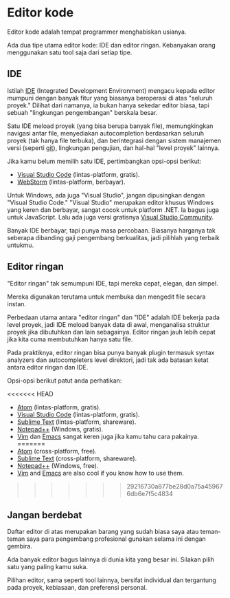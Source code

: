 # Editor kode

Editor kode adalah tempat programmer menghabiskan usianya.

Ada dua tipe utama editor kode: IDE dan editor ringan. Kebanyakan orang menggunakan satu tool saja dari setiap tipe.

## IDE

Istilah [IDE](https://en.wikipedia.org/wiki/Integrated_development_environment) (Integrated Development Environment) mengacu kepada editor mumpuni dengan banyak fitur yang biasanya beroperasi di atas "seluruh proyek." Dilihat dari namanya, ia bukan hanya sekedar editor biasa, tapi sebuah "lingkungan pengembangan" berskala besar.

Satu IDE meload proyek (yang bisa berupa banyak file), memungkingkan navigasi antar file, menyediakan autocompletion berdasarkan seluruh proyek (tak hanya file terbuka), dan berintegrasi dengan sistem manajemen versi (seperti [git](https://git-scm.com/)), lingkungan pengujian, dan hal-hal "level proyek" lainnya.

Jika kamu belum memilih satu IDE, pertimbangkan opsi-opsi berikut:

- [Visual Studio Code](https://code.visualstudio.com/) (lintas-platform, gratis).
- [WebStorm](http://www.jetbrains.com/webstorm/) (lintas-platform, berbayar).

Untuk Windows, ada juga "Visual Studio", jangan dipusingkan dengan "Visual Studio Code." "Visual Studio" merupakan editor khusus Windows yang keren dan berbayar, sangat cocok untuk platform .NET. Ia bagus juga untuk JavaScript. Lalu ada juga versi gratisnya [Visual Studio Community](https://www.visualstudio.com/vs/community/).

Banyak IDE berbayar, tapi punya masa percobaan. Biasanya harganya tak seberapa dibanding gaji pengembang berkualitas, jadi pilihlah yang terbaik untukmu.

## Editor ringan

"Editor ringan" tak semumpuni IDE, tapi mereka cepat, elegan, dan simpel.

Mereka digunakan terutama untuk membuka dan mengedit file secara instan.

Perbedaan utama antara "editor ringan" dan "IDE" adalah IDE bekerja pada level proyek, jadi IDE meload banyak data di awal, menganalisa struktur proyek jika dibutuhkan dan lain sebagainya. Editor ringan jauh lebih cepat jika kita cuma membutuhkan hanya satu file.

Pada praktiknya, editor ringan bisa punya banyak plugin termasuk syntax analyzers dan autocompleters level direktori, jadi tak ada batasan ketat antara editor ringan dan IDE.

Opsi-opsi berikut patut anda perhatikan:

<<<<<<< HEAD
- [Atom](https://atom.io/) (lintas-platform, gratis).
- [Visual Studio Code](https://code.visualstudio.com/) (lintas-platform, gratis).
- [Sublime Text](http://www.sublimetext.com) (lintas-platform, shareware).
- [Notepad++](https://notepad-plus-plus.org/) (Windows, gratis).
- [Vim](http://www.vim.org/) dan [Emacs](https://www.gnu.org/software/emacs/) sangat keren juga jika kamu tahu cara pakainya.
=======
- [Atom](https://atom.io/) (cross-platform, free).
- [Sublime Text](http://www.sublimetext.com) (cross-platform, shareware).
- [Notepad++](https://notepad-plus-plus.org/) (Windows, free).
- [Vim](http://www.vim.org/) and [Emacs](https://www.gnu.org/software/emacs/) are also cool if you know how to use them.
>>>>>>> 29216730a877be28d0a75a459676db6e7f5c4834

## Jangan berdebat

Daftar editor di atas merupakan barang yang sudah biasa saya atau teman-teman saya para pengembang profesional gunakan selama ini dengan gembira.

Ada banyak editor bagus lainnya di dunia kita yang besar ini. Silakan pilih satu yang paling kamu suka.

Pilihan editor, sama seperti tool lainnya, bersifat individual dan tergantung pada proyek, kebiasaan, dan preferensi personal.
